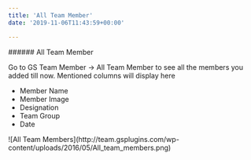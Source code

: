 ```yaml
---
title: 'All Team Member'
date: '2019-11-06T11:43:59+00:00'

---
```

<div class="sec-sep"><div class="one-fourth first">###### <span id="All_Team_Member">All Team Member</span>

Go to GS Team Member -&gt; All Team Member to see all the members you added till now. Mentioned columns will display here

- Member Name
- Member Image
- Designation
- Team Group
- Date

</div><div class="three-fourths">![All Team Members](http://team.gsplugins.com/wp-content/uploads/2016/05/All_team_members.png)</div></div>